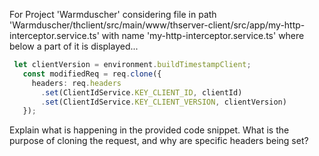 For Project 'Warmduscher' considering file in path 'Warmduscher/thclient/src/main/www/thserver-client/src/app/my-http-interceptor.service.ts' with name 'my-http-interceptor.service.ts' where below a part of it is displayed...

```typescript
 let clientVersion = environment.buildTimestampClient;
   const modifiedReq = req.clone({
     headers: req.headers
       .set(ClientIdService.KEY_CLIENT_ID, clientId)
       .set(ClientIdService.KEY_CLIENT_VERSION, clientVersion)
   });
```

Explain what is happening in the provided code snippet. What is the purpose of cloning the request, and why are specific headers being set?